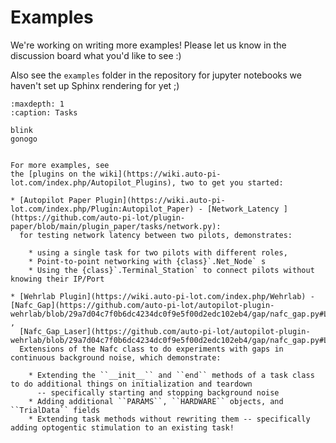 # Examples

We're working on writing more examples! Please let us know in the discussion board what you'd like to see :)

Also see the ``examples`` folder in the repository for jupyter notebooks we haven't set up Sphinx rendering for yet ;)


```{toctree}
:maxdepth: 1
:caption: Tasks

blink
gonogo
```


```{note}

For more examples, see
the [plugins on the wiki](https://wiki.auto-pi-lot.com/index.php/Autopilot_Plugins), two to get you started:

* [Autopilot Paper Plugin](https://wiki.auto-pi-lot.com/index.php/Plugin:Autopilot_Paper) - [Network_Latency ](https://github.com/auto-pi-lot/plugin-paper/blob/main/plugin_paper/tasks/network.py):
  for testing network latency between two pilots, demonstrates:

    * using a single task for two pilots with different roles,
    * Point-to-point networking with {class}`.Net_Node` s
    * Using the {class}`.Terminal_Station` to connect pilots without knowing their IP/Port

* [Wehrlab Plugin](https://wiki.auto-pi-lot.com/index.php/Wehrlab) - [Nafc_Gap](https://github.com/auto-pi-lot/autopilot-plugin-wehrlab/blob/29a7d04c7f0b6dc4234dc0f9e5f00d2edc102eb4/gap/nafc_gap.py#L13) ,
  [Nafc_Gap_Laser](https://github.com/auto-pi-lot/autopilot-plugin-wehrlab/blob/29a7d04c7f0b6dc4234dc0f9e5f00d2edc102eb4/gap/nafc_gap.py#L59):
  Extensions of the Nafc class to do experiments with gaps in continuous background noise, which demonstrate:

    * Extending the ``__init__`` and ``end`` methods of a task class to do additional things on initialization and teardown
      -- specifically starting and stopping background noise
    * Adding additional ``PARAMS``, ``HARDWARE`` objects, and ``TrialData`` fields
    * Extending task methods without rewriting them -- specifically adding optogentic stimulation to an existing task!

```